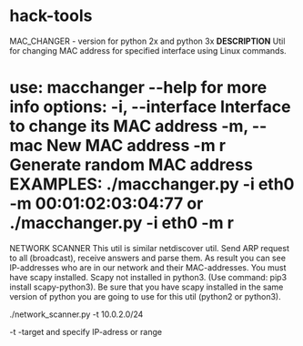 # hack-tools

MAC_CHANGER - 
version for python 2x and python 3x
**DESCRIPTION**
Util for changing MAC address for specified interface using Linux commands.

use:
 macchanger --help   for more info
 options:
  -i, --interface     Interface to change its MAC address
  -m, --mac           New MAC address
  -m r                Generate random MAC address
EXAMPLES:
./macchanger.py -i eth0 -m 00:01:02:03:04:77
or
./macchanger.py -i eth0 -m r
================================================================================

NETWORK SCANNER
This util is similar netdiscover util.
Send ARP request to all (broadcast), receive answers and parse them.
As result you can see IP-addresses who are in our network and their MAC-addresses.
You must have scapy installed. Scapy not installed in python3. (Use command:  pip3 install scapy-python3).
Be sure that you have scapy installed in the same version of python you are going
to use for this util (python2 or python3).

./network_scanner.py -t 10.0.2.0/24

-t  -target
and specify IP-adress or range
